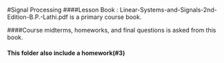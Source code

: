 
#Signal Processing
####Lesson Book : Linear-Systems-and-Signals-2nd-Edition-B.P.-Lathi.pdf is a primary course book.

####Course midterms, homeworks, and final questions is asked from this book.

#### This folder also include a homework(#3)
